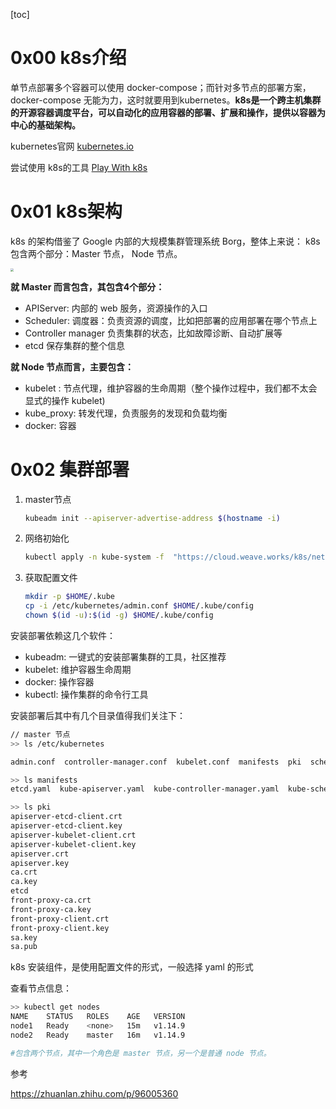 [toc]

# 0x00 k8s介绍

单节点部署多个容器可以使用 docker-compose；而针对多节点的部署方案，docker-compose 无能为力，这时就要用到kubernetes。**k8s是一个跨主机集群的开源容器调度平台，可以自动化的应用容器的部署、扩展和操作，提供以容器为中心的基础架构。**



kubernetes官网 [kubernetes.io](https://kubernetes.io/)

尝试使用 k8s的工具 [Play With k8s](https://labs.play-with-k8s.com/)





# 0x01 k8s架构

k8s 的架构借鉴了 Google 内部的大规模集群管理系统 Borg，整体上来说： k8s 包含两个部分：Master 节点， Node 节点。

<img src="http://blog.maser.top/web/docker/k8sFramework.jpg" style="zoom:30%;" />

**就 Master 而言包含，其包含4个部分：**

- APIServer: 内部的 web 服务，资源操作的入口
- Scheduler: 调度器：负责资源的调度，比如把部署的应用部署在哪个节点上
- Controller manager 负责集群的状态，比如故障诊断、自动扩展等
- etcd 保存集群的整个信息



**就 Node 节点而言，主要包含：**

- kubelet : 节点代理，维护容器的生命周期（整个操作过程中，我们都不太会显式的操作 kubelet)
- kube_proxy: 转发代理，负责服务的发现和负载均衡
- docker: 容器



# 0x02 集群部署

1. master节点

   ```bash
   kubeadm init --apiserver-advertise-address $(hostname -i)
   ```

2. 网络初始化

   ```bash
   kubectl apply -n kube-system -f  "https://cloud.weave.works/k8s/net?k8s-version=$(kubectl version | base64 | tr -d '\n')"
   ```

   

3. 获取配置文件

   ```bash
   mkdir -p $HOME/.kube
   cp -i /etc/kubernetes/admin.conf $HOME/.kube/config
   chown $(id -u):$(id -g) $HOME/.kube/config
   ```



安装部署依赖这几个软件：

- kubeadm: 一键式的安装部署集群的工具，社区推荐
- kubelet: 维护容器生命周期
- docker: 操作容器
- kubectl: 操作集群的命令行工具



安装部署后其中有几个目录值得我们关注下：

```bash
// master 节点
>> ls /etc/kubernetes

admin.conf  controller-manager.conf  kubelet.conf  manifests  pki  scheduler.conf

>> ls manifests
etcd.yaml  kube-apiserver.yaml  kube-controller-manager.yaml  kube-scheduler.yaml

>> ls pki
apiserver-etcd-client.crt
apiserver-etcd-client.key
apiserver-kubelet-client.crt
apiserver-kubelet-client.key
apiserver.crt
apiserver.key
ca.crt
ca.key
etcd
front-proxy-ca.crt
front-proxy-ca.key
front-proxy-client.crt
front-proxy-client.key
sa.key
sa.pub
```

k8s 安装组件，是使用配置文件的形式，一般选择 yaml 的形式



查看节点信息：

```bash
>> kubectl get nodes
NAME    STATUS   ROLES    AGE   VERSION
node1   Ready    <none>   15m   v1.14.9
node2   Ready    master   16m   v1.14.9

#包含两个节点，其中一个角色是 master 节点，另一个是普通 node 节点。
```





参考

https://zhuanlan.zhihu.com/p/96005360